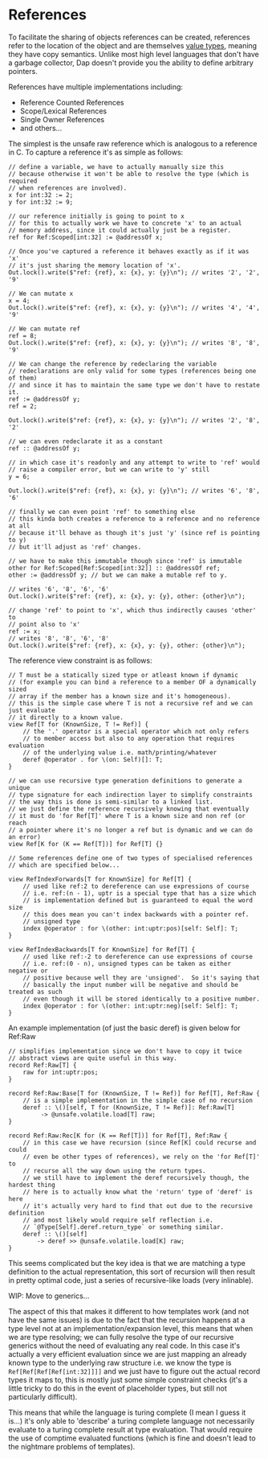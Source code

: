 # References

To facilitate the sharing of objects references can be created, references refer to the location of the object and are themselves [value types], meaning they have copy semantics.  Unlike most high level languages that don't have a garbage collector, Dap doesn't provide you the ability to define arbitrary pointers.

References have multiple implementations including:

- Reference Counted References
- Scope/Lexical References
- Single Owner References
- and others...

The simplest is the unsafe raw reference which is analogous to a reference in C.  To capture a reference it's as simple as follows:

```
// define a variable, we have to actually manually size this
// because otherwise it won't be able to resolve the type (which is required
// when references are involved).
x for int:32 := 2;
y for int:32 := 9;

// our reference initially is going to point to x
// for this to actually work we have to concrete 'x' to an actual
// memory address, since it could actually just be a register.
ref for Ref:Scoped[int:32] := @addressOf x;

// Once you've captured a reference it behaves exactly as if it was 'x'
// it's just sharing the memory location of 'x'.
Out.lock().write($"ref: {ref}, x: {x}, y: {y}\n"); // writes '2', '2', '9'

// We can mutate x
x = 4;
Out.lock().write($"ref: {ref}, x: {x}, y: {y}\n"); // writes '4', '4', '9'

// We can mutate ref
ref = 8;
Out.lock().write($"ref: {ref}, x: {x}, y: {y}\n"); // writes '8', '8', '9'

// We can change the reference by redeclaring the variable
// redeclarations are only valid for some types (references being one of them)
// and since it has to maintain the same type we don't have to restate it.
ref := @addressOf y;
ref = 2;

Out.lock().write($"ref: {ref}, x: {x}, y: {y}\n"); // writes '2', '8', '2'

// we can even redeclarate it as a constant
ref :: @addressOf y;

// in which case it's readonly and any attempt to write to 'ref' would
// raise a compiler error, but we can write to 'y' still
y = 6;

Out.lock().write($"ref: {ref}, x: {x}, y: {y}\n"); // writes '6', '8', '6'

// finally we can even point 'ref' to something else
// this kinda both creates a reference to a reference and no reference at all
// because it'll behave as though it's just 'y' (since ref is pointing to y)
// but it'll adjust as 'ref' changes.

// we have to make this immutable though since 'ref' is immutable
other for Ref:Scoped[Ref:Scoped[int:32]] :: @addressOf ref;
other := @addressOf y; // but we can make a mutable ref to y.

// writes '6', '8', '6', '6'
Out.lock().write($"ref: {ref}, x: {x}, y: {y}, other: {other}\n");

// change 'ref' to point to 'x', which thus indirectly causes 'other' to
// point also to 'x'
ref := x;
// writes '8', '8', '6', '8'
Out.lock().write($"ref: {ref}, x: {x}, y: {y}, other: {other}\n");
```

The reference view constraint is as follows:

```
// T must be a statically sized type or atleast known if dynamic
// (for example you can bind a reference to a member OF a dynamically sized
// array if the member has a known size and it's homogeneous).
// this is the simple case where T is not a recursive ref and we can just evaluate
// it directly to a known value.
view Ref[T for (KnownSize, T != Ref)] {
    // the '.' operator is a special operator which not only refers
    // to member access but also to any operation that requires evaluation
    // of the underlying value i.e. math/printing/whatever
    deref @operator . for \(on: Self)[]: T;
}

// we can use recursive type generation definitions to generate a unique
// type signature for each indirection layer to simplify constraints
// the way this is done is semi-similar to a linked list.
// we just define the reference recursively knowing that eventually
// it must do 'for Ref[T]' where T is a known size and non ref (or reach
// a pointer where it's no longer a ref but is dynamic and we can do an error)
view Ref[K for (K == Ref[T])] for Ref[T] {}

// Some references define one of two types of specialised references
// which are specified below...

view RefIndexForwards[T for KnownSize] for Ref[T] {
    // used like ref:2 to dereference can use expressions of course
    // i.e. ref:(n - 1), uptr is a special type that has a size which
    // is implementation defined but is guaranteed to equal the word size
    // this does mean you can't index backwards with a pointer ref.
    // unsigned type 
    index @operator : for \(other: int:uptr:pos)[self: Self]: T;
}

view RefIndexBackwards[T for KnownSize] for Ref[T] {
    // used like ref:-2 to dereference can use expressions of course
    // i.e. ref:(0 - n), unsigned types can be taken as either negative or
    // positive because well they are 'unsigned'.  So it's saying that
    // basically the input number will be negative and should be treated as such
    // even though it will be stored identically to a positive number.
    index @operator : for \(other: int:uptr:neg)[self: Self]: T;
}
```

An example implementation (of just the basic deref) is given below for Ref:Raw

```
// simplifies implementation since we don't have to copy it twice
// abstract views are quite useful in this way.
record Ref:Raw[T] {
    raw for int:uptr:pos;
}

record Ref:Raw:Base[T for (KnownSize, T != Ref)] for Ref[T], Ref:Raw {
    // is a simple implementation in the simple case of no recursion
    deref :: \()[self, T for (KnownSize, T != Ref)]: Ref:Raw[T]
         -> @unsafe.volatile.load[T] raw;
}

record Ref:Raw:Rec[K for (K == Ref[T])] for Ref[T], Ref:Raw {
    // in this case we have recursion (since Ref[K] could recurse and could
    // even be other types of references), we rely on the 'for Ref[T]' to
    // recurse all the way down using the return types.
    // we still have to implement the deref recursively though, the hardest thing
    // here is to actually know what the 'return' type of 'deref' is here
    // it's actually very hard to find that out due to the recursive definition
    // and most likely would require self reflection i.e.
    // `@Type[Self].deref.return_type` or something similar.
    deref :: \()[self]
        -> deref >> @unsafe.volatile.load[K] raw;
}
```

This seems complicated but the key idea is that we are matching a type definition to the actual representation, this sort of recursion will then result in pretty optimal code, just a series of recursive-like loads (very inlinable).

WIP: Move to generics...

The aspect of this that makes it different to how templates work (and not have the same issues) is due to the fact that the recursion happens at a type level not at an implementation/expansion level, this means that when we are type resolving; we can fully resolve the type of our recursive generics without the need of evaluating any real code.  In this case it's actually a very efficient evaluation since we are just mapping an already known type to the underlying raw structure i.e. we know the type is `Ref[Ref[Ref[Ref[int:32]]]]` and we just have to figure out the actual record types it maps to, this is mostly just some simple constraint checks (it's a little tricky to do this in the event of placeholder types, but still not particularly difficult).

This means that while the language is turing complete (I mean I guess it is...) it's only able to 'describe' a turing complete language not necessarily evaluate to a turing complete result at type evaluation.  That would require the use of comptime evaluated functions (which is fine and doesn't lead to the nightmare problems of templates).

[value types]: /spec/types/common_types_and_views.md#ValueType
